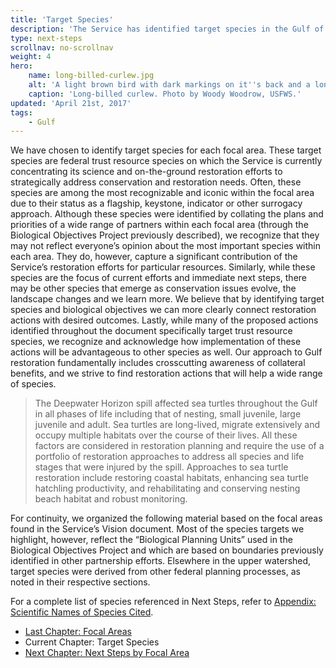 ```yaml
---
title: 'Target Species'
description: 'The Service has identified target species in the Gulf of Mexico watershed, i.e., species on which we are currently concentrating our science and on-the-ground restoration efforts to strategically address conservation and restoration needs.'
type: next-steps
scrollnav: no-scrollnav
weight: 4
hero:
    name: long-billed-curlew.jpg
    alt: 'A light brown bird with dark markings on it''s back and a long curved beak.'
    caption: 'Long-billed curlew. Photo by Woody Woodrow, USFWS.'
updated: 'April 21st, 2017'
tags:
    - Gulf
---
```


We have chosen to identify target species for each focal area. These target species are federal trust resource species on which the Service is currently concentrating its science and on-the-ground restoration efforts to strategically address conservation and restoration needs. Often, these species are among the most recognizable and iconic within the focal area due to their status as a flagship, keystone, indicator or other surrogacy approach. Although these species were identified by collating the plans and priorities of a wide range of partners within each focal area (through the Biological Objectives Project previously described), we recognize that they may not reflect everyone’s opinion about the most important species within each area. They do, however, capture a significant contribution of the Service’s restoration efforts for particular resources. Similarly, while these species are the focus of current efforts and immediate next steps, there may be other species that emerge as conservation issues evolve, the landscape changes and we learn more. We believe that by identifying target species and biological objectives we can more clearly connect restoration actions with desired outcomes. Lastly, while many of the proposed actions identified throughout the document specifically target trust resource species, we recognize and acknowledge how implementation of these actions will be advantageous to other species as well. Our approach to Gulf restoration fundamentally includes crosscutting awareness of collateral benefits, and we strive to find restoration actions that will help a wide range of species.

>The Deepwater Horizon spill affected sea turtles throughout the Gulf in all phases of life including that of nesting, small juvenile, large juvenile and adult. Sea turtles are long-lived, migrate extensively and occupy multiple habitats over the course of their lives. All these factors are considered in restoration planning and require the use of a portfolio of restoration approaches to address all species and life stages that were injured by the spill. Approaches to sea turtle restoration include restoring coastal habitats, enhancing sea turtle hatchling productivity, and rehabilitating and conserving nesting beach habitat and robust monitoring.

For continuity, we organized the following material based on the focal areas found in the Service’s Vision document. Most of the species targets we highlight, however, reflect the “Biological Planning Units” used in the Biological Objectives Project and which are based on boundaries previously identified in other partnership efforts. Elsewhere in the upper watershed, target species were derived from other federal planning processes, as noted in their respective sections.

For a complete list of species referenced in Next Steps, refer to [Appendix: Scientific Names of Species Cited](../appendices/species).

<ul class="chapter-links">
  <li class="last-chapter"><a href="../focal-areas">Last Chapter: Focal Areas</a></li>
  <li class="current-chapter"><span>Current Chapter: Target Species</span></li>
  <li class="next-chapter"><a href="../next-steps-by-focal-area">Next Chapter: Next Steps by Focal Area</a></li>
</ul>
